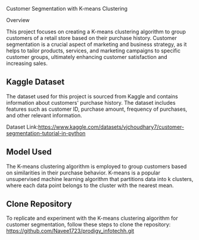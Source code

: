 Customer Segmentation with K-means Clustering

Overview

This project focuses on creating a K-means clustering algorithm to group customers of a retail store based on their purchase history. Customer segmentation is a crucial aspect of marketing and business strategy, as it helps to tailor products, services, and marketing campaigns to specific customer groups, ultimately enhancing customer satisfaction and increasing sales.

## Kaggle Dataset

The dataset used for this project is sourced from Kaggle and contains information about customers' purchase history. The dataset includes features such as customer ID, purchase amount, frequency of purchases, and other relevant information.

Dataset Link:https://www.kaggle.com/datasets/vjchoudhary7/customer-segmentation-tutorial-in-python

## Model Used

The K-means clustering algorithm is employed to group customers based on similarities in their purchase behavior. K-means is a popular unsupervised machine learning algorithm that partitions data into k clusters, where each data point belongs to the cluster with the nearest mean.

## Clone Repository

To replicate and experiment with the K-means clustering algorithm for customer segmentation, follow these steps to clone the repository:
https://github.com/Navee1723/prodigy_infotechh.git



